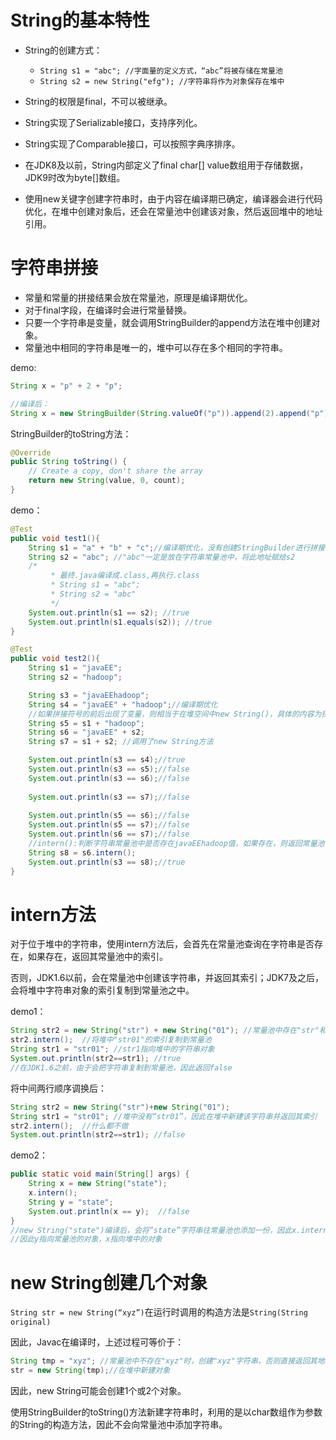# String的基本特性

- String的创建方式：
  - `String s1 = "abc";	//字面量的定义方式，“abc”将被存储在常量池`
  - `String s2 = new String("efg"); //字符串将作为对象保存在堆中`

- String的权限是final，不可以被继承。
- String实现了Serializable接口，支持序列化。
- String实现了Comparable接口，可以按照字典序排序。
- 在JDK8及以前，String内部定义了final char[] value数组用于存储数据，JDK9时改为byte[]数组。
- 使用new关键字创建字符串时，由于内容在编译期已确定，编译器会进行代码优化，在堆中创建对象后，还会在常量池中创建该对象，然后返回堆中的地址引用。

# 字符串拼接

- 常量和常量的拼接结果会放在常量池，原理是编译期优化。
- 对于final字段，在编译时会进行常量替换。
- 只要一个字符串是变量，就会调用StringBuilder的append方法在堆中创建对象。
- 常量池中相同的字符串是唯一的，堆中可以存在多个相同的字符串。

demo:

```java
String x = "p" + 2 + "p";

//编译后：
String x = new StringBuilder(String.valueOf("p")).append(2).append("p").toString();
```

StringBuilder的toString方法：

```java
@Override
public String toString() {
    // Create a copy, don't share the array
    return new String(value, 0, count);
}
```

demo：

```java
@Test
public void test1(){
    String s1 = "a" + "b" + "c";//编译期优化，没有创建StringBuilder进行拼接，等同于"abc"
    String s2 = "abc"; //"abc"一定是放在字符串常量池中，将此地址赋给s2
    /*
         * 最终.java编译成.class,再执行.class
         * String s1 = "abc";
         * String s2 = "abc"
         */
    System.out.println(s1 == s2); //true
    System.out.println(s1.equals(s2)); //true
}

@Test
public void test2(){
    String s1 = "javaEE";
    String s2 = "hadoop";

    String s3 = "javaEEhadoop";
    String s4 = "javaEE" + "hadoop";//编译期优化
    //如果拼接符号的前后出现了变量，则相当于在堆空间中new String()，具体的内容为拼接的结果：javaEEhadoop
    String s5 = s1 + "hadoop";
    String s6 = "javaEE" + s2;
    String s7 = s1 + s2; //调用了new String方法

    System.out.println(s3 == s4);//true
    System.out.println(s3 == s5);//false
    System.out.println(s3 == s6);//false
    
    System.out.println(s3 == s7);//false
    
    System.out.println(s5 == s6);//false
    System.out.println(s5 == s7);//false
    System.out.println(s6 == s7);//false
    //intern():判断字符串常量池中是否存在javaEEhadoop值，如果存在，则返回常量池中javaEEhadoop的地址；
    String s8 = s6.intern();
    System.out.println(s3 == s8);//true
}
```

# intern方法

对于位于堆中的字符串，使用intern方法后，会首先在常量池查询在字符串是否存在，如果存在，返回其常量池中的索引。

否则，JDK1.6以前，会在常量池中创建该字符串，并返回其索引；JDK7及之后，会将堆中字符串对象的索引复制到常量池之中。

demo1：

```java
String str2 = new String("str") + new String("01"); //常量池中存在"str"和"01"，不存在"str01"
str2.intern();	//将堆中"str01"的索引复制到常量池
String str1 = "str01"; //str1指向堆中的字符串对象
System.out.println(str2==str1); //true
//在JDK1.6之前，由于会把字符串复制到常量池，因此返回false
```

将中间两行顺序调换后：

```java
String str2 = new String("str")+new String("01");
String str1 = "str01"; //堆中没有“str01”，因此在堆中新建该字符串并返回其索引
str2.intern();	//什么都不做
System.out.println(str2==str1); //false
```

demo2：

```java
public static void main(String[] args) {
    String x = new String("state");
    x.intern();
    String y = "state";
    System.out.println(x == y);  //false
}
//new String("state")编译后，会将“state”字符串往常量池也添加一份，因此x.intern()什么都没做
//因此y指向常量池的对象，x指向堆中的对象
```

# new String创建几个对象

`String str = new String(“xyz”)`在运行时调用的构造方法是`String(String original)`

因此，Javac在编译时，上述过程可等价于：

```java
String tmp = "xyz"; //常量池中不存在"xyz"时，创建"xyz"字符串，否则直接返回其地址
str = new String(tmp);//在堆中新建对象
```

因此，new String可能会创建1个或2个对象。

使用StringBuilder的toString()方法新建字符串时，利用的是以char数组作为参数的String的构造方法，因此不会向常量池中添加字符串。